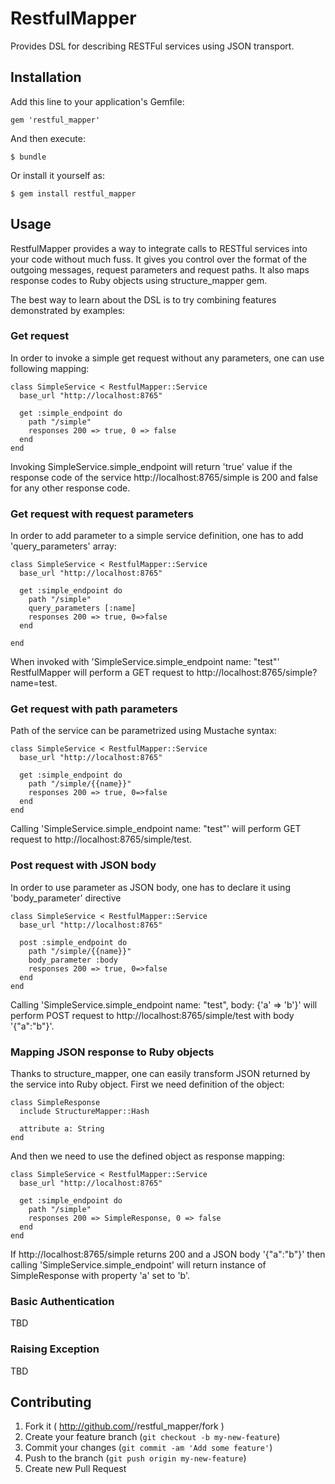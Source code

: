 # RestfulMapper

Provides DSL for describing RESTFul services using JSON transport.

## Installation

Add this line to your application's Gemfile:

    gem 'restful_mapper'

And then execute:

    $ bundle

Or install it yourself as:

    $ gem install restful_mapper

## Usage

RestfulMapper provides a way to integrate calls to RESTful services into your code without much fuss. It gives you control over the format of the outgoing messages, request parameters and request paths. It also maps response codes to Ruby objects using structure_mapper gem.

The best way to learn about the DSL is to try combining features demonstrated by examples:

### Get request
In order to invoke a simple get request without any parameters, one can use following mapping:

    class SimpleService < RestfulMapper::Service
      base_url "http://localhost:8765"

      get :simple_endpoint do
        path "/simple"        
        responses 200 => true, 0 => false
      end
    end

Invoking SimpleService.simple_endpoint will return 'true' value if the response code of the service http://localhost:8765/simple is 200 and false for any other response code.

### Get request with request parameters
In order to add parameter to a simple service definition, one has to add 'query_parameters' array:

    class SimpleService < RestfulMapper::Service
      base_url "http://localhost:8765"

      get :simple_endpoint do
        path "/simple"
        query_parameters [:name]      
        responses 200 => true, 0=>false
      end

    end

When invoked with 'SimpleService.simple_endpoint name: "test"' RestfulMapper will perform a GET request to http://localhost:8765/simple?name=test.

### Get request with path parameters
Path of the service can be parametrized using Mustache syntax:

    class SimpleService < RestfulMapper::Service
      base_url "http://localhost:8765"

      get :simple_endpoint do
        path "/simple/{{name}}"        
        responses 200 => true, 0=>false
      end
    end

Calling 'SimpleService.simple_endpoint name: "test"' will perform GET request to http://localhost:8765/simple/test.


### Post request with JSON body
In order to use parameter as JSON body, one has to declare it using 'body_parameter' directive

    class SimpleService < RestfulMapper::Service
      base_url "http://localhost:8765"

      post :simple_endpoint do
        path "/simple/{{name}}"        
        body_parameter :body
        responses 200 => true, 0=>false
      end
    end

Calling 'SimpleService.simple_endpoint name: "test", body: {'a' => 'b'}' will perform POST request to http://localhost:8765/simple/test with body '{"a":"b"}'.

### Mapping JSON response to Ruby objects
Thanks to structure_mapper, one can easily transform JSON returned by the service into Ruby object. First we
need definition of the object:

    class SimpleResponse
      include StructureMapper::Hash

      attribute a: String
    end

And then we need to use the defined object as response mapping:

    class SimpleService < RestfulMapper::Service
      base_url "http://localhost:8765"

      get :simple_endpoint do
        path "/simple"        
        responses 200 => SimpleResponse, 0 => false
      end
    end

If http://localhost:8765/simple returns 200 and a JSON body '{"a":"b"}' then calling 'SimpleService.simple_endpoint'
will return instance of SimpleResponse with property 'a' set to 'b'.

### Basic Authentication
TBD

### Raising Exception
TBD

## Contributing

1. Fork it ( http://github.com/<my-github-username>/restful_mapper/fork )
2. Create your feature branch (`git checkout -b my-new-feature`)
3. Commit your changes (`git commit -am 'Add some feature'`)
4. Push to the branch (`git push origin my-new-feature`)
5. Create new Pull Request
